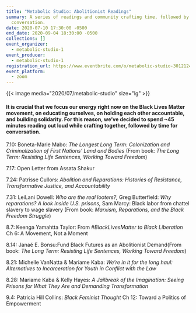 ```yaml
---
title: "Metabolic Studio: Abolitionist Readings"
summary: A series of readings and community crafting time, followed by time for
  conversation.
date: 2020-07-10 17:30:00 -0500
end_date: 2020-09-04 18:30:00 -0500
collections: []
event_organizer:
  - metabolic-studio-1
event_producer:
  - metabolic-studio-1
registration_url: https://www.eventbrite.com/o/metabolic-studio-30121249062
event_platform:
  - zoom
---
```



{{< image media="2020/07/metabolic-studio" size="lg" >}}

#### It is crucial that we focus our energy right now on the Black Lives Matter movement, on educating ourselves, on holding each other accountable, and building solidarity. For this reason, we’ve decided to spend ~45 minutes reading out loud while crafting together, followed by time for conversation.



7.10: Boneta-Marie Mabo: *The Longest Long Term: Colonization and Criminalization of First Nations’ Land and Bodies* (From book: *The Long Term: Resisting Life Sentences, Working Toward Freedom*)



7.17: Open Letter from Assata Shakur



7.24: Patrisse Cullors: *Abolition and Reparations: Histories of Resistance, Transformative Justice, and Accountability*



7.31: LeiLani Dowell: *Who are the real looters?,* Greg Butterfield: *Why reparations? A look inside U.S. prisons,* Sam Marcy: Black labor from chattel slavery to wage slavery (From book: *Marxism, Reparations, and the Black Freedom Struggle*)



8.7: Keenga Yamahtta Taylor: From *\#BlackLivesMatter to Black Liberation* Ch 6: A Movement, Not a Moment



8.14: Janaé E. Bonsu:Fund Black Futures as an Abolitionist Demand(From book: *The Long Term: Resisting Life Sentences, Working Toward Freedom*)



8.21: Michelle VanNatta & Mariame Kaba: *We’re in it for the long haul: Alternatives to Incarceration for Youth in Conflict with the Law*



8.28: Mariame Kaba & Kelly Hayes: *A Jailbreak of the Imagination: Seeing Prisons for What They Are and Demanding Transformation*



9.4: Patricia Hill Collins: *Black Feminist Thought* Ch 12: Toward a Politics of Empowerment